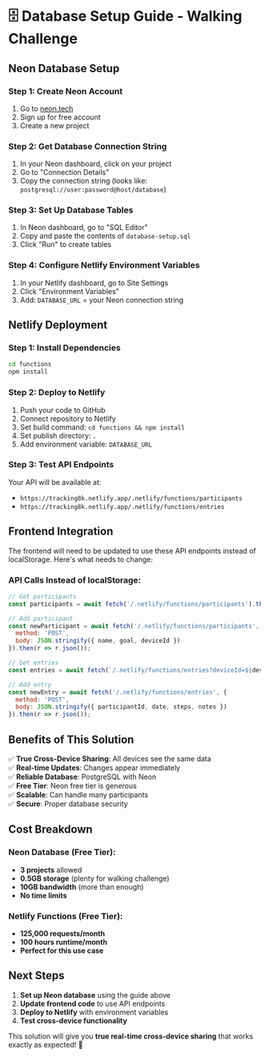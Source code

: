 # 🗄️ Database Setup Guide - Walking Challenge

## Neon Database Setup

### Step 1: Create Neon Account
1. Go to [neon.tech](https://neon.tech)
2. Sign up for free account
3. Create a new project

### Step 2: Get Database Connection String
1. In your Neon dashboard, click on your project
2. Go to "Connection Details"
3. Copy the connection string (looks like: `postgresql://user:password@host/database`)

### Step 3: Set Up Database Tables
1. In Neon dashboard, go to "SQL Editor"
2. Copy and paste the contents of `database-setup.sql`
3. Click "Run" to create tables

### Step 4: Configure Netlify Environment Variables
1. In your Netlify dashboard, go to Site Settings
2. Click "Environment Variables"
3. Add: `DATABASE_URL` = your Neon connection string

## Netlify Deployment

### Step 1: Install Dependencies
```bash
cd functions
npm install
```

### Step 2: Deploy to Netlify
1. Push your code to GitHub
2. Connect repository to Netlify
3. Set build command: `cd functions && npm install`
4. Set publish directory: `.`
5. Add environment variable: `DATABASE_URL`

### Step 3: Test API Endpoints
Your API will be available at:
- `https://tracking8k.netlify.app/.netlify/functions/participants`
- `https://tracking8k.netlify.app/.netlify/functions/entries`

## Frontend Integration

The frontend will need to be updated to use these API endpoints instead of localStorage. Here's what needs to change:

### API Calls Instead of localStorage:
```javascript
// Get participants
const participants = await fetch('/.netlify/functions/participants').then(r => r.json());

// Add participant
const newParticipant = await fetch('/.netlify/functions/participants', {
  method: 'POST',
  body: JSON.stringify({ name, goal, deviceId })
}).then(r => r.json());

// Get entries
const entries = await fetch(`/.netlify/functions/entries?deviceId=${deviceId}`).then(r => r.json());

// Add entry
const newEntry = await fetch('/.netlify/functions/entries', {
  method: 'POST',
  body: JSON.stringify({ participantId, date, steps, notes })
}).then(r => r.json());
```

## Benefits of This Solution

✅ **True Cross-Device Sharing**: All devices see the same data  
✅ **Real-time Updates**: Changes appear immediately  
✅ **Reliable Database**: PostgreSQL with Neon  
✅ **Free Tier**: Neon free tier is generous  
✅ **Scalable**: Can handle many participants  
✅ **Secure**: Proper database security  

## Cost Breakdown

### Neon Database (Free Tier):
- **3 projects** allowed
- **0.5GB storage** (plenty for walking challenge)
- **10GB bandwidth** (more than enough)
- **No time limits**

### Netlify Functions (Free Tier):
- **125,000 requests/month**
- **100 hours runtime/month**
- **Perfect for this use case**

## Next Steps

1. **Set up Neon database** using the guide above
2. **Update frontend code** to use API endpoints
3. **Deploy to Netlify** with environment variables
4. **Test cross-device functionality**

This solution will give you **true real-time cross-device sharing** that works exactly as expected! 🚀 